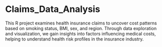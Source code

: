 # Claims_Data_Analysis
This R project examines health insurance claims to uncover cost patterns based on smoking status, BMI, sex, and region. Through data exploration and visualization, we gain insights into factors influencing medical costs, helping to understand health risk profiles in the insurance industry.
